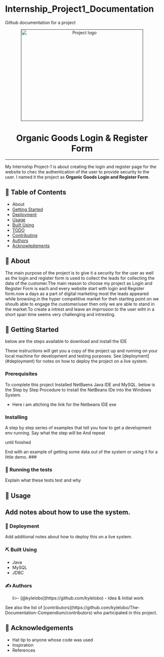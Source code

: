 # Internship_Project1_Documentation
Github documentation for a project
<p align="center">
  <a href="" rel="noopener">
 <img width=400px height=300px src="https://i.imgur.com/6wj0hh6.jpg" alt="Project logo"></a>
</p>
<h1 align="center">Organic Goods Login & Register Form</h1>
<hr style="border 1px gray>
<p align="center"> My Internship Project-1 is about creating the login and register page for the website to chec the authentication of the user to provide security to the user. I named it the project as <strong>Organic Goods Login and Register Form</strong>.
</p>
<h2>📝 Table of Contents</h2>
<ul>
                 <li>About<a href="#about"></a></li>
 <li><a href="#getting_started">Getting Started</a></li>
                               <li><a href="#deployment">Deployment</a></li> 
 <li><a href="#usage">Usage</li>
 <li><a href="#builtusing">Built Using</a></li>
 <li><a href="#todo">TODO</a></li>
 <li><a href="#contributing">Contributing</a></li>
 <li><a href="#authors">Authors</a></li>
 <li><a href="#acknowledgments">Acknowledgments</a></li>                        
</ul>
                               
 <h2>🧐 About<a href=""></a></h2>
 <p> The main purpose of the project is to give it a security for the user as well as the login and register form is used to collect the leads for collecting the data of the customer.The main reason to choose my project as Login and Register Form is each and every website start with login and Register form.now a days as a part of digital marketing most the leads appeared while browsing.in the hyper competitive market for theh starting point on we shoulb able to engage the customer/user then only we are able to stand in the market.To create a intrest and leave an imprrssion to the user wiht in a short span time seems very challenging and intresting.  </p>
<h2>🏁 Getting Started <a name = "getting_started"></a></h2>
                                                  <p>below are the steps available to download and install the IDE</p>
These instructions will get you a copy of the project up and running on your local machine for development and testing purposes. See [deployment](#deployment) for notes on how to deploy the project on a live system.
<h3>Prerequisites</h3>
<p>To complete this project Installed NetBaens Java IDE and MySQL.
    below is the Step by Step Procedure to Install the NetBeans IDe into the Windows System.</p>
<ul>
<li>Here i am attching the link for the Netbeans IDE exe <a href="https://www.apache.org/dyn/closer.cgi/netbeans/netbeans-installers/17/Apache-NetBeans-17-bin-windows-x64.exe"></a></li>

</ul>
<h3>Installing</h3>
<p>A step by step series of examples that tell you how to get a development env running.
Say what the step will be
                                                  And repeat

until finished
</p>
End with an example of getting some data out of the system or using it for a little demo.
### <h3>🔧 Running the tests <a name = "tests"></a></h3>
Explain what these tests test and why
<h2>🎈 Usage <a name="usage"></a><h2>
Add notes about how to use the system.
<h3>🚀 Deployment <a name = "deployment"></a></h3>
Add additional notes about how to deploy this on a live system.
<h3>⛏️ Built Using <a href="built_using"></a></h3>
<ul>
 <li>Java</li>
 <li>MySQL</li>
 <li>JDBC</li>
                                        
</ul>
 <h3>✍️ Authors <a name = "authors"></a></h3>
                                   <ul>li>- [@kylelobo](https://github.com/kylelobo) - Idea & Initial work</li></ul>
See also the list of [contributors](https://github.com/kylelobo/The-Documentation-Compendium/contributors) who participated in this project.
<h2>🎉 Acknowledgements <a name = "acknowledgement"></a></h2>
                                                  <ul> <li>Hat tip to anyone whose code was used</li>
                                                   <li>Inspiration</li>
                                                   <li>References</li? </ul>

